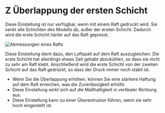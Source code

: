 Z Überlappung der ersten Schicht
====
Diese Einstellung ist nur verfügbar, wenn mit einem Raft gedruckt wird. Sie senkt alle Schichten des Modells ab, außer der ersten Schicht. Dadurch wird die erste Schicht härter auf das Raft gepresst.

![Abmessungen eines Rafts](../../../articles/images/raft_dimensions.svg)

Diese Einstellung dient dazu, den Luftspalt auf dem Raft auszugleichen. Die erste Schicht hat allerdings etwas Zeit gehabt abzukühlen, so dass sie nicht zu sehr am Raft klebt. Anschließend wird die erste Schicht von der zweiten Schicht auf das Raft gedrückt, so dass der Druck immer noch stabil ist.
* Wenn Sie die Überlappung erhöhen, können Sie eine stärkere Haftung auf dem Raft erreichen, was die Zuverlässigkeit erhöht.
* Diese Einstellung wirkt sich auf die Maßhaltigkeit in vertikaler Richtung aus.
* Diese Einstellung kann zu einer Überextrusion führen, wenn sie sehr hoch eingestellt ist.